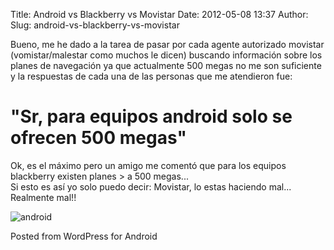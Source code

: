 Title: Android vs Blackberry vs Movistar
Date: 2012-05-08 13:37
Author:  
Slug: android-vs-blackberry-vs-movistar

Bueno, me he dado a la tarea de pasar por cada agente autorizado
movistar (vomistar/malestar como muchos le dicen) buscando información
sobre los planes de navegación ya que actualmente 500 megas no me son
suficiente y la respuestas de cada una de las personas que me atendieron
fue:

"**Sr, para equipos android solo se ofrecen 500 megas"**
========================================================

Ok, es el máximo pero un amigo me comentó que para los equipos
blackberry existen planes \> a 500 megas...  
Si esto es así yo solo puedo decir: Movistar, lo estas haciendo mal...
Realmente mal!!

![android](http://abr4xas.org/wp-content/uploads/wpid-IMG_20120408_095107.jpg "android")

<span class="post_sig">Posted from WordPress for Android</span>
